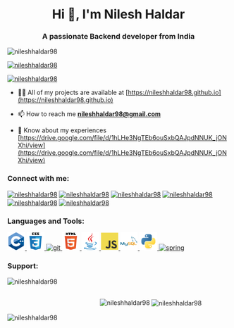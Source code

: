<h1 align="center">Hi 👋, I'm Nilesh Haldar</h1>
<h3 align="center">A passionate Backend developer from India</h3>

<p align="left"> <img src="https://komarev.com/ghpvc/?username=nileshhaldar98&label=Profile%20views&color=0e75b6&style=flat" alt="nileshhaldar98" /> </p>

<p align="left"> <a href="https://github.com/ryo-ma/github-profile-trophy"><img src="https://github-profile-trophy.vercel.app/?username=nileshhaldar98" alt="nileshhaldar98" /></a> </p>

<p align="left"> <a href="https://twitter.com/nileshhaldar98" target="blank"><img src="https://img.shields.io/twitter/follow/nileshhaldar98?logo=twitter&style=for-the-badge" alt="nileshhaldar98" /></a> </p>

- 👨‍💻 All of my projects are available at [https://nileshhaldar98.github.io](https://nileshhaldar98.github.io)

- 📫 How to reach me **nileshhaldar98@gmail.com**

- 📄 Know about my experiences [https://drive.google.com/file/d/1hLHe3NgTEb6ouSxbQAJpdNNUK_jONXhi/view](https://drive.google.com/file/d/1hLHe3NgTEb6ouSxbQAJpdNNUK_jONXhi/view)

<h3 align="left">Connect with me:</h3>
<p align="left">
<a href="https://twitter.com/nileshhaldar98" target="blank"><img align="center" src="https://raw.githubusercontent.com/rahuldkjain/github-profile-readme-generator/master/src/images/icons/Social/twitter.svg" alt="nileshhaldar98" height="30" width="40" /></a>
<a href="https://linkedin.com/in/nileshhaldar98" target="blank"><img align="center" src="https://raw.githubusercontent.com/rahuldkjain/github-profile-readme-generator/master/src/images/icons/Social/linked-in-alt.svg" alt="nileshhaldar98" height="30" width="40" /></a>
<a href="https://www.codechef.com/users/nileshhaldar98" target="blank"><img align="center" src="https://cdn.jsdelivr.net/npm/simple-icons@3.1.0/icons/codechef.svg" alt="nileshhaldar98" height="30" width="40" /></a>
<a href="https://codeforces.com/profile/nileshhaldar98" target="blank"><img align="center" src="https://raw.githubusercontent.com/rahuldkjain/github-profile-readme-generator/master/src/images/icons/Social/codeforces.svg" alt="nileshhaldar98" height="30" width="40" /></a>
<a href="https://www.leetcode.com/nileshhaldar98" target="blank"><img align="center" src="https://raw.githubusercontent.com/rahuldkjain/github-profile-readme-generator/master/src/images/icons/Social/leet-code.svg" alt="nileshhaldar98" height="30" width="40" /></a>
<a href="https://auth.geeksforgeeks.org/user/nileshhaldar98" target="blank"><img align="center" src="https://raw.githubusercontent.com/rahuldkjain/github-profile-readme-generator/master/src/images/icons/Social/geeks-for-geeks.svg" alt="nileshhaldar98" height="30" width="40" /></a>
</p>

<h3 align="left">Languages and Tools:</h3>
<p align="left"> <a href="https://www.w3schools.com/cpp/" target="_blank" rel="noreferrer"> <img src="https://raw.githubusercontent.com/devicons/devicon/master/icons/cplusplus/cplusplus-original.svg" alt="cplusplus" width="40" height="40"/> </a> <a href="https://www.w3schools.com/css/" target="_blank" rel="noreferrer"> <img src="https://raw.githubusercontent.com/devicons/devicon/master/icons/css3/css3-original-wordmark.svg" alt="css3" width="40" height="40"/> </a> <a href="https://git-scm.com/" target="_blank" rel="noreferrer"> <img src="https://www.vectorlogo.zone/logos/git-scm/git-scm-icon.svg" alt="git" width="40" height="40"/> </a> <a href="https://www.w3.org/html/" target="_blank" rel="noreferrer"> <img src="https://raw.githubusercontent.com/devicons/devicon/master/icons/html5/html5-original-wordmark.svg" alt="html5" width="40" height="40"/> </a> <a href="https://www.java.com" target="_blank" rel="noreferrer"> <img src="https://raw.githubusercontent.com/devicons/devicon/master/icons/java/java-original.svg" alt="java" width="40" height="40"/> </a> <a href="https://developer.mozilla.org/en-US/docs/Web/JavaScript" target="_blank" rel="noreferrer"> <img src="https://raw.githubusercontent.com/devicons/devicon/master/icons/javascript/javascript-original.svg" alt="javascript" width="40" height="40"/> </a> <a href="https://www.mysql.com/" target="_blank" rel="noreferrer"> <img src="https://raw.githubusercontent.com/devicons/devicon/master/icons/mysql/mysql-original-wordmark.svg" alt="mysql" width="40" height="40"/> </a> <a href="https://www.python.org" target="_blank" rel="noreferrer"> <img src="https://raw.githubusercontent.com/devicons/devicon/master/icons/python/python-original.svg" alt="python" width="40" height="40"/> </a> <a href="https://spring.io/" target="_blank" rel="noreferrer"> <img src="https://www.vectorlogo.zone/logos/springio/springio-icon.svg" alt="spring" width="40" height="40"/> </a> </p>

<h3 align="left">Support:</h3>
<p><a href="https://www.buymeacoffee.com/nileshhaldar98"> <img align="left" src="https://cdn.buymeacoffee.com/buttons/v2/default-yellow.png" height="50" width="210" alt="nileshhaldar98" /></a></p><br><br>

<p><img align="left" src="https://github-readme-stats.vercel.app/api/top-langs?username=nileshhaldar98&show_icons=true&locale=en&layout=compact" alt="nileshhaldar98" /></p>

<p>&nbsp;<img align="center" src="https://github-readme-stats.vercel.app/api?username=nileshhaldar98&show_icons=true&locale=en" alt="nileshhaldar98" /></p>

<p><img align="center" src="https://github-readme-streak-stats.herokuapp.com/?user=nileshhaldar98&" alt="nileshhaldar98" /></p>
